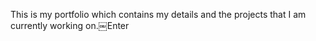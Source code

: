 This is my portfolio which contains my details and the projects that I am currently working on.￼Enter
